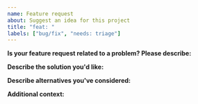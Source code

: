 ```yaml
---
name: Feature request
about: Suggest an idea for this project
title: "feat: "
labels: ["bug/fix", "needs: triage"]
---
```


**Is your feature request related to a problem? Please describe:**
<!-- A clear and concise description of what the problem is. Ex. I'm always frustrated when [...] -->



**Describe the solution you'd like:**
<!-- A clear and concise description of what you want to happen. -->



**Describe alternatives you've considered:**
<!-- A clear and concise description of any alternative solutions or features you've considered. -->



**Additional context:**
<!-- Add any other context or screenshots about the feature request here. -->


